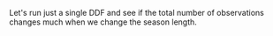 Let's run just a single DDF and see if the total number of observations changes much when we change the season length.